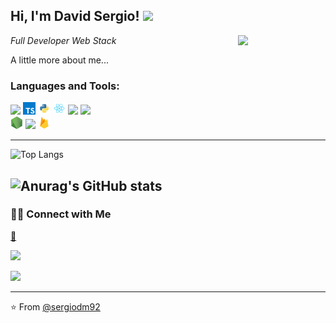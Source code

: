 <h2> Hi, I'm David Sergio! <img src="https://media1.giphy.com/media/CAIgh8LKFbIciGx5Qe/giphy-preview.webp?cid=95b27944whbvvx43mhjvap0wc32ehpioqad30b74j87qwgax&rid=giphy-preview.webp&ct=s" width="60"></h2>
<img align='right' src="https://cdn.dribbble.com/users/1162077/screenshots/3848914/media/320984a9ca58b3c73274c9259ecf6de8.gif" width="140"
 
<div>
<p><em>Full Developer Web Stack </br> 
</em></p>

<div/>


A little more about me...  


  
### Languages and Tools:
<code><img height="20" src="https://user-images.githubusercontent.com/25181517/117447155-6a868a00-af3d-11eb-9cfe-245df15c9f3f.png"></code>
<code><img height="20" src="https://raw.githubusercontent.com/github/explore/80688e429a7d4ef2fca1e82350fe8e3517d3494d/topics/typescript/typescript.png"></code>
<code><img height="20" src="https://raw.githubusercontent.com/github/explore/80688e429a7d4ef2fca1e82350fe8e3517d3494d/topics/python/python.png"></code>
<code><img height="20" src="https://raw.githubusercontent.com/github/explore/80688e429a7d4ef2fca1e82350fe8e3517d3494d/topics/react/react.png"></code>
<code><img height="20" src="https://private-user-images.githubusercontent.com/136815194/273370085-519bfaf3-c242-431e-a269-876979f05574.png?jwt=eyJhbGciOiJIUzI1NiIsInR5cCI6IkpXVCJ9.eyJpc3MiOiJnaXRodWIuY29tIiwiYXVkIjoicmF3LmdpdGh1YnVzZXJjb250ZW50LmNvbSIsImtleSI6ImtleTUiLCJleHAiOjE3MTIzNzMzNTAsIm5iZiI6MTcxMjM3MzA1MCwicGF0aCI6Ii8xMzY4MTUxOTQvMjczMzcwMDg1LTUxOWJmYWYzLWMyNDItNDMxZS1hMjY5LTg3Njk3OWYwNTU3NC5wbmc_WC1BbXotQWxnb3JpdGhtPUFXUzQtSE1BQy1TSEEyNTYmWC1BbXotQ3JlZGVudGlhbD1BS0lBVkNPRFlMU0E1M1BRSzRaQSUyRjIwMjQwNDA2JTJGdXMtZWFzdC0xJTJGczMlMkZhd3M0X3JlcXVlc3QmWC1BbXotRGF0ZT0yMDI0MDQwNlQwMzEwNTBaJlgtQW16LUV4cGlyZXM9MzAwJlgtQW16LVNpZ25hdHVyZT0wOWMyY2I1NTQyNDg2MjRjOGEwMzE2ZjQ2YTFlOThkZjYyNTc0YTE1MzgyYzE3OGQ1ZjQ3YTZhMTQ5ODNiODJjJlgtQW16LVNpZ25lZEhlYWRlcnM9aG9zdCZhY3Rvcl9pZD0wJmtleV9pZD0wJnJlcG9faWQ9MCJ9.teyPPYLxxNhYHJyCuz4GycS9fpr7UOuMTxF6--Q-nWM"></code>
<code><img height="20" src="https://github-production-user-asset-6210df.s3.amazonaws.com/136815194/254798345-5f8c622c-c217-4649-b0a9-7e0ee24bd704.png?X-Amz-Algorithm=AWS4-HMAC-SHA256&X-Amz-Credential=AKIAVCODYLSA53PQK4ZA%2F20240406%2Fus-east-1%2Fs3%2Faws4_request&X-Amz-Date=20240406T031703Z&X-Amz-Expires=300&X-Amz-Signature=23f329ca8d20d64e92391bd3dab8000a4f2ed4d12e706c8dc03c2d27b67a7f11&X-Amz-SignedHeaders=host&actor_id=97261829&key_id=0&repo_id=364793759"> </code>
<code><img height="20" src="https://raw.githubusercontent.com/github/explore/80688e429a7d4ef2fca1e82350fe8e3517d3494d/topics/nodejs/nodejs.png"></code>
<code><img height="20" src="https://user-images.githubusercontent.com/25181517/182884177-d48a8579-2cd0-447a-b9a6-ffc7cb02560e.png"></code>
<code><img height="20" src="https://raw.githubusercontent.com/github/explore/80688e429a7d4ef2fca1e82350fe8e3517d3494d/topics/firebase/firebase.png"></code>

  

  

---------------



![Top Langs](https://github-readme-stats.vercel.app/api/top-langs/?username=sergiodm92&theme=onedark&show_icons=true)


![Anurag's GitHub stats](https://github-readme-stats.vercel.app/api?username=sergiodm92&theme=onedark&show_icons=true)
------------------------------------------
<h3> 🤝🏻 Connect with Me </h3>
<a href="http://sergiodm.online">💼</a>
<br>
<p align="center">

<a href="https://www.linkedin.com/in/%F0%9F%92%BBsergio-david-196812176/" aling="center"><img src="https://upload.wikimedia.org/wikipedia/commons/thumb/0/01/LinkedIn_Logo.svg/768px-LinkedIn_Logo.svg.png" width="60"></a>

<a href="mailto:crgiodm@gmail.com" ><img src="https://cdn-icons-png.flaticon.com/512/281/281769.png" width="30"></a>
</p>


<hr>


⭐️ From [@sergiodm92](https://github.com/sergiodm92)
